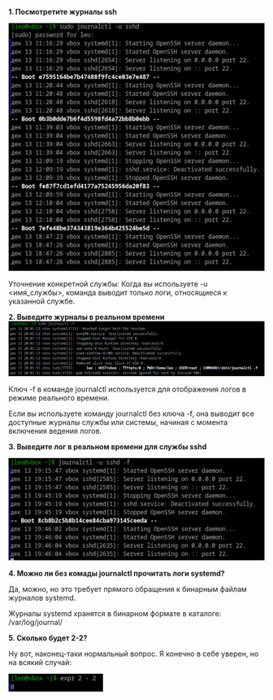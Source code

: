**1. Посмотретите журналы ssh**

![alt text](image-1.png)

Уточнение конкретной службы: Когда вы используете -u <имя_службы>, команда выводит только логи, относящиеся к указанной службе. 

**2. Выведите журналы в реальном времени**
![alt text](image-3.png)


Ключ -f в команде journalctl используется для отображения логов в режиме реального времени.

Если вы используете команду journalctl без ключа -f, она выводит все доступные журналы службы или системы, начиная с момента включения ведения логов.

**3. Выведите лог в реальном времени для службы sshd**

![alt text](image-2.png)

**4. Можно ли без комады journalctl прочитать логи systemd?**

Да, можно, но это требует прямого обращения к бинарным файлам журналов systemd.

Журналы systemd хранятся в бинарном формате в каталоге:
/var/log/journal/

**5. Сколько будет 2-2?**

Ну вот, наконец-таки нормальный вопрос. Я конечно в себе уверен, но на всякий случай:

![alt text](image-4.png)